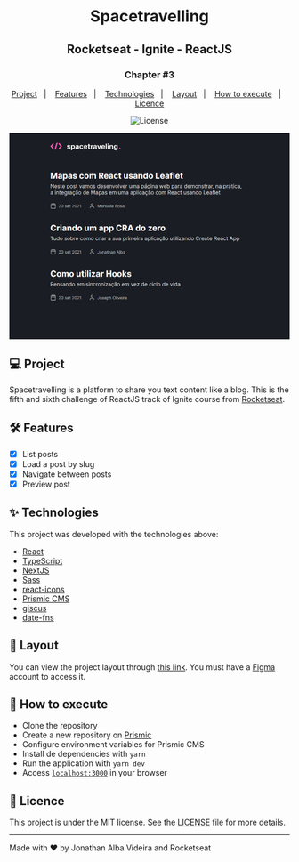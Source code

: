 <h1 align="center">Spacetravelling</h1>
<h2 align="center">Rocketseat - Ignite - ReactJS</h2>

<h3 align="center">Chapter #3</h3>
<p align="center">
  <a href="#-Project">Project</a>&nbsp;&nbsp;&nbsp;|&nbsp;&nbsp;&nbsp;
  <a href="#hammer_and_wrench-Features">Features</a>&nbsp;&nbsp;&nbsp;|&nbsp;&nbsp;&nbsp;
  <a href="#-Technologies">Technologies</a>&nbsp;&nbsp;&nbsp;|&nbsp;&nbsp;&nbsp;
  <a href="#-Layout">Layout</a>&nbsp;&nbsp;&nbsp;|&nbsp;&nbsp;&nbsp;
  <a href="#-How-to-execute">How to execute</a>&nbsp;&nbsp;&nbsp;|&nbsp;&nbsp;&nbsp;
  <a href="#-Licence">Licence</a>
</p>

<p align="center">
  <img alt="License" src="https://img.shields.io/static/v1?label=license&message=MIT&color=069446&labelColor=000000">
</p>

<img align="center" src=".github/images/spacetravelling-project.png" slt="ig.news" />

## 💻 Project

Spacetravelling is a platform to share you text content like a blog. This is the fifth and sixth challenge of ReactJS track of Ignite course from [Rocketseat](https://rocketseat.com.br/).

## :hammer_and_wrench: Features

- [x] List posts
- [x] Load a post by slug
- [x] Navigate between posts
- [x] Preview post

## ✨ Technologies

This project was developed with the technologies above:

- [React](https://reactjs.org)
- [TypeScript](https://www.typescriptlang.org)
- [NextJS](https://nextjs.org)
- [Sass](https://sass-lang.com)
- [react-icons](https://react-icons.github.io/react-icons)
- [Prismic CMS](https://prismic.io)
- [giscus](https://giscus.app)
- [date-fns](https://date-fns.org)

## 🔖 Layout

You can view the project layout through [this link](https://www.figma.com/file/IPuEFdg0s2jwW4SZlLTDRR/Ignite-ReactJS---spacetravelling). You must have a [Figma](http://figma.com) account to access it.

## 🚀 How to execute

- Clone the repository
- Create a new repository on [Prismic](https://prismic.io)
- Configure environment variables for Prismic CMS
- Install de dependencies with `yarn`
- Run the application with `yarn dev`
- Access [`localhost:3000`](http://localhost:3000) in your browser

## 📄 Licence

This project is under the MIT license. See the [LICENSE](./LICENSE) file for more details.

---

Made with ♥ by Jonathan Alba Videira and Rocketseat
